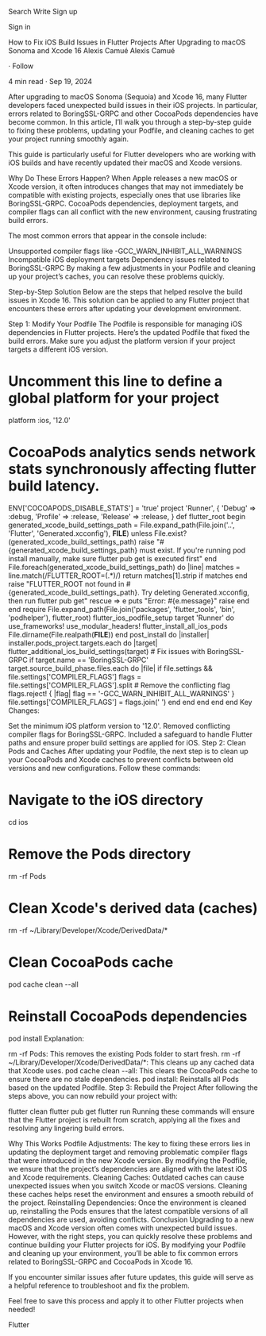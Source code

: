 
Search
Write
Sign up

Sign in



How to Fix iOS Build Issues in Flutter Projects After Upgrading to macOS Sonoma and Xcode 16
Alexis Camué
Alexis Camué

·
Follow

4 min read
·
Sep 19, 2024




After upgrading to macOS Sonoma (Sequoia) and Xcode 16, many Flutter developers faced unexpected build issues in their iOS projects. In particular, errors related to BoringSSL-GRPC and other CocoaPods dependencies have become common. In this article, I’ll walk you through a step-by-step guide to fixing these problems, updating your Podfile, and cleaning caches to get your project running smoothly again.

This guide is particularly useful for Flutter developers who are working with iOS builds and have recently updated their macOS and Xcode versions.

Why Do These Errors Happen?
When Apple releases a new macOS or Xcode version, it often introduces changes that may not immediately be compatible with existing projects, especially ones that use libraries like BoringSSL-GRPC. CocoaPods dependencies, deployment targets, and compiler flags can all conflict with the new environment, causing frustrating build errors.

The most common errors that appear in the console include:

Unsupported compiler flags like -GCC_WARN_INHIBIT_ALL_WARNINGS
Incompatible iOS deployment targets
Dependency issues related to BoringSSL-GRPC
By making a few adjustments in your Podfile and cleaning up your project’s caches, you can resolve these problems quickly.

Step-by-Step Solution
Below are the steps that helped resolve the build issues in Xcode 16. This solution can be applied to any Flutter project that encounters these errors after updating your development environment.

Step 1: Modify Your Podfile
The Podfile is responsible for managing iOS dependencies in Flutter projects. Here’s the updated Podfile that fixed the build errors. Make sure you adjust the platform version if your project targets a different iOS version.

# Uncomment this line to define a global platform for your project
platform :ios, '12.0'
# CocoaPods analytics sends network stats synchronously affecting flutter build latency.
ENV['COCOAPODS_DISABLE_STATS'] = 'true'
project 'Runner', {
  'Debug' => :debug,
  'Profile' => :release,
  'Release' => :release,
}
def flutter_root
  begin
    generated_xcode_build_settings_path = File.expand_path(File.join('..', 'Flutter', 'Generated.xcconfig'), __FILE__)
    unless File.exist?(generated_xcode_build_settings_path)
      raise "#{generated_xcode_build_settings_path} must exist. If you're running pod install manually, make sure flutter pub get is executed first"
    end
    File.foreach(generated_xcode_build_settings_path) do |line|
      matches = line.match(/FLUTTER_ROOT\=(.*)/)
      return matches[1].strip if matches
    end
    raise "FLUTTER_ROOT not found in #{generated_xcode_build_settings_path}. Try deleting Generated.xcconfig, then run flutter pub get"
  rescue => e
    puts "Error: #{e.message}"
    raise
  end
end
require File.expand_path(File.join('packages', 'flutter_tools', 'bin', 'podhelper'), flutter_root)
flutter_ios_podfile_setup
target 'Runner' do
  use_frameworks!
  use_modular_headers!
  flutter_install_all_ios_pods File.dirname(File.realpath(__FILE__))
end
post_install do |installer|
  installer.pods_project.targets.each do |target|
    flutter_additional_ios_build_settings(target)
    # Fix issues with BoringSSL-GRPC
    if target.name == 'BoringSSL-GRPC'
      target.source_build_phase.files.each do |file|
        if file.settings && file.settings['COMPILER_FLAGS']
          flags = file.settings['COMPILER_FLAGS'].split
          # Remove the conflicting flag
          flags.reject! { |flag| flag == '-GCC_WARN_INHIBIT_ALL_WARNINGS' }
          file.settings['COMPILER_FLAGS'] = flags.join(' ')
        end
      end
    end
  end
end
Key Changes:

Set the minimum iOS platform version to '12.0'.
Removed conflicting compiler flags for BoringSSL-GRPC.
Included a safeguard to handle Flutter paths and ensure proper build settings are applied for iOS.
Step 2: Clean Pods and Caches
After updating your Podfile, the next step is to clean up your CocoaPods and Xcode caches to prevent conflicts between old versions and new configurations. Follow these commands:

# Navigate to the iOS directory
cd ios
# Remove the Pods directory
rm -rf Pods
# Clean Xcode's derived data (caches)
rm -rf ~/Library/Developer/Xcode/DerivedData/*
# Clean CocoaPods cache
pod cache clean --all
# Reinstall CocoaPods dependencies
pod install
Explanation:

rm -rf Pods: This removes the existing Pods folder to start fresh.
rm -rf ~/Library/Developer/Xcode/DerivedData/*: This cleans up any cached data that Xcode uses.
pod cache clean --all: This clears the CocoaPods cache to ensure there are no stale dependencies.
pod install: Reinstalls all Pods based on the updated Podfile.
Step 3: Rebuild the Project
After following the steps above, you can now rebuild your project with:

flutter clean
flutter pub get
flutter run
Running these commands will ensure that the Flutter project is rebuilt from scratch, applying all the fixes and resolving any lingering build errors.

Why This Works
Podfile Adjustments: The key to fixing these errors lies in updating the deployment target and removing problematic compiler flags that were introduced in the new Xcode version. By modifying the Podfile, we ensure that the project’s dependencies are aligned with the latest iOS and Xcode requirements.
Cleaning Caches: Outdated caches can cause unexpected issues when you switch Xcode or macOS versions. Cleaning these caches helps reset the environment and ensures a smooth rebuild of the project.
Reinstalling Dependencies: Once the environment is cleaned up, reinstalling the Pods ensures that the latest compatible versions of all dependencies are used, avoiding conflicts.
Conclusion
Upgrading to a new macOS and Xcode version often comes with unexpected build issues. However, with the right steps, you can quickly resolve these problems and continue building your Flutter projects for iOS. By modifying your Podfile and cleaning up your environment, you’ll be able to fix common errors related to BoringSSL-GRPC and CocoaPods in Xcode 16.

If you encounter similar issues after future updates, this guide will serve as a helpful reference to troubleshoot and fix the problem.

Feel free to save this process and apply it to other Flutter projects when needed!

Flutter
